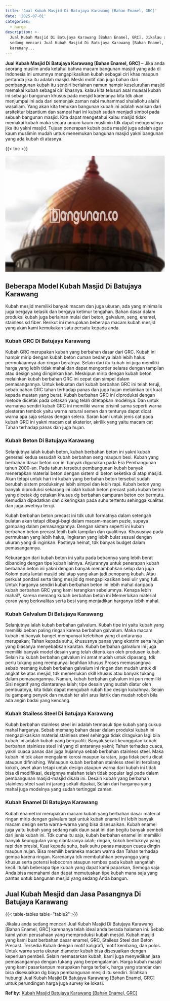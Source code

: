 ```yaml
---
title: 'Jual Kubah Masjid Di Batujaya Karawang [Bahan Enamel, GRC]'
date: '2025-07-01'
categories:
  - harga
description: >-
  Jual Kubah Masjid Di Batujaya Karawang [Bahan Enamel, GRC]. Jikalau anda
  sedang mencari Jual Kubah Masjid Di Batujaya Karawang [Bahan Enamel, GRC]
  karenany...
---
```


**Jual Kubah Masjid Di Batujaya Karawang \[Bahan Enamel, GRC\]** – Jika anda seorang muslim anda ketahui bahwa macam bangunan masjid yang ada di Indonesia ini umumnya mengaplikasikan kubah sebagai ciri khas maupun pertanda jika itu adalah masjid. Meski motif dan juga bahan dari pembangunan kubah itu sendiri berlainan namun hampir keseluruhan masjid memakai kubah sebagai ciri khasnya. kalau kita telusuri asal muasal kubah ini sebagai bangunan khusus pada mesjid karenanya kita tdk akan menjumpai ini ada dari semenjak zaman nabi muhammad shalallohu alaihi wasallam. Yang akan kita temukan bangunan kubah ini adalah warisan dari arsitektur bizantium dan sampai hari ini kubah sudah menjadi simbol pada sebuah bangunan masjid. Kita dapat mengetahui kalau masjid tidak memakai kubah maka secara umum kaum muslimin tdk dapat mengenalnya jika itu yakni masjid. Tujuan penerapan kubah pada masjid juga adalah agar kaum muslimin mudah untuk menemukan bangunan masjid yakni bangunan yang ada kubah di atasnya.

{{< toc >}}

![Jual Kubah Masjid Di Batujaya Karawang [Bahan Enamel, GRC]](/images/jual-kubah-masjid-23.png)

## Beberapa Model Kubah Masjid Di Batujaya Karawang

Kubah mesjid memiliki banyak macam dan juga ukuran, ada yang minimalis juga bergaya kelasik dan bergaya ketimur tengahan. Bahan dasar dalam produksi kubah juga berlainan mulai dari beton, galvalum, seng, enamel, stainless sd fiber. Berikut ini merupakan beberapa macam kubah mesjid yang akan kami kemukakan satu persatu kepada anda.

### Kubah GRC Di Batujaya Karawang

Kubah GRC merupakan kubah yang berbahan dasar dari GRC. Kubah ini hampir mirip dengan kubah beton cuman bedanya ialah lebih halus permukaannya dan ringan beratnya. Selain dari itu kubah ini juga memiliki harga yang lebih tidak mahal dan dapat mengorder selaras dengan tampilan atau design yang diinginkan kan. Meskipun mirip dengan kubah beton melainkan kubah berbahan GRC ini cepat dan simpel dalam pemasangannya. Untuk kekuatan dari kubah berbahan GRC ini telah teruji, sebab bahan GRC tahan terhadap panas dan juga hujan melainkan tdk kuat kepada muatan yang berat. Kubah berbahan GRC ini diproduksi dengan metode dicetak pada cetakan yang telah ditetapkan modelnya. Dan untuk warnanya sendiri kubah GRC ini memiliki warna orisinil sama seperti warna plesteran tembok yaitu warna natural semen dan tentunya dapat dicat warna apa saja selaras dengan selera. Saran kami untuk jenis cat pada kubah GRC ini yakni macam cat eksterior, akrilik yang yaitu macam cat Tahan terhadap panas dan juga hujan.

### Kubah Beton Di Batujaya Karawang

Selanjutnya ialah kubah beton, kubah berbahan beton ini yakni kubah generasi kedua sesudah kubah berbahan seng maupun besi. Kubah yang berbahan dasar beton cor ini banyak digunakan pada Era Pembangunan tahun 2000-an. Pada tahun tersebut pembangunan kubah banyak menerapkan material beton dengan sistem di beton seketika di atap masjid. Akan tetapi untuk hari ini kubah yang berbahan beton tersebut sudah berubah sistem produksinya lebih simpel dan lebih rapi. Kubah beton yang banyak diproduksi sekarang ini ialah kubah beton precast yaitu kubah beton yang dicetak dg cetakan khusus dg berbahan campuran beton cor bermutu. Kemudian dipadatkan dan dikeringkan pada suhu tertentu sehingga kualitas dan juga awetnya teruji.

Kubah berbahan beton precast ini tdk utuh formatnya dalam setengah bulatan akan tetapi dibagi-bagi dalam macam-macam puzle, supaya gampang dalam pemasangannya. Dengan sistem seperti ini kubah berbahan beton precast lebih baik tampilan dan qualitinya. Khususnya pada permukaan yang lebih halus, lingkaran yang lebih bulat sesuai dengan ukuran yang di inginkan. Pastinya hemat, tdk banyak budget dalam pemasangannya.

Kekurangan dari kubah beton ini yaitu pada bebannya yang lebih berat dibanding dengan tipe kubah lainnya. Anjurannya untuk penerapan kubah berbahan beton ini yakni dengan banyak menambahkan selup dan juga Kolom pada lantai masjid sisi atap yang akan jadi penopang kubah. Atau perkuat pondasi serta tiang mesjid dg mengaplikasikan besi ulir yang full. Untuk harganya sendiri kubah berbahan beton ini lebih mahal daripada kubah berbahan GRC yang kami terangkan sebelumnya. Kenapa lebih mahal?, karena memang kubah berbahan beton ini Memerlukan material coran yang berkwalitas serta besi yang menjadikan harganya lebih mahal.

### Kubah Galvalum Di Batujaya Karawang

Selanjutnya ialah kubah berbahan galvalum. Kubah tipe ini yaitu kubah yang memiliki beban paling ringan karena berbahan galvalum. Maka macam kubah ini banyak banget mempunyai kelebihan yang di antaranya merupakan; Tahan kepada suhu, khususnya panas yang ekstrim serta hujan yang biasanya menyebabkan karatan. Kubah berbahan galvalum ini juga memiliki banyak model desain yang telah ditentukan oleh produsen kubah. Selain itu kubah berbahan galvalum ini amat mudah untuk dipasang, tdk perlu tukang yang mempunyai keahlian khusus Proses memasangnya sebab memang kubah berbahan galvalum ini ringan dan mudah untuk di angkat ke atas mesjid, tdk memerlukan skill khusus atau banyak tukang dalam pemasangannya. Namun, kubah berbahan galvalum ini pun memiliki Sisi negatif yang diantaranya ialah; tipe desain yang sudah diatur oleh pembuatnya, kita tidak dapat mengubah rubah tipe design kubahnya. Selain itu gampang penyok dan mudah ter aliri arus listrik dan mudah roboh bila ada angin badai yang kencang.

### Kubah Stailess Steel Di Batujaya Karawang

Kubah berbahan stainless steel ini adalah termasuk tipe kubah yang cukup mahal harganya. Sebab memang bahan dasar dalam produksi kubah ini mengaplikasikan material stainless steel sehingga tidak diragukan lagi bila kubah ini adalah kubah yang berqualiti. Banyak sekali keunggulan kubah berbahan stainless steel ini yang di antaranya yakni; Tahan terhadap cuaca, yakni cuaca panas dan juga hujannya sebab berbahan stainless steel. Maka kubah ini tdk akan mengalami korosi maupun karatan, juga tidak perlu dicat ataupun difinishing. Walaupun kubah berbahan stainless steel ini terbilang kokoh, awet akan tetapi untuk design ataupun warna dari kubah ini tidak bisa di modifikasi, designnya malahan telah tidak popular lagi pada dalam pembangunan masjid-masjid dikala ini. Desain kubah yang berbahan stainless steel saat ini jarang sekali dipakai, Selain dari harganya yang mahal juga modelnya yang sudah tertinggal zaman.

### Kubah Enamel Di Batujaya Karawang

Kubah enamel ini merupakan macam kubah yang berbahan dasar material ringan mirip dengan galvalum tapi untuk kubah enamel ini lebih banyak macam design serta warna-warna yang bisa disesuaikan. Kubah enamel juga yaitu kubah yang sedang naik daun saat ini dan begitu banyak pembeli dari jenis kubah ini. Tdk cuma itu saja, kubah berbahan enamel ini memiliki banyak keunggulan yang diantaranya ialah; ringan, kokoh bentuknya yang rapi dan presisi, Kuat kepada suhu, baik suhu panas maupun cuaca dingin maupun hujan. Bisa memilih beraneka macam warna dan Tahan terhadap gempa karena ringan. Karenanya tdk membutuhkan penyangga yang khusus serta potensi kebocoran ataupun rembes pada kubah sangatlah kecil. Itulah beberapa tipe kubah yang dapat kami paparkan, Semoga saja Anda bisa memahami dan dapat memutuskan tipe kubah mana saja yang pantas untuk bangunan mesjid yang sedang Anda bangun.

## Jual Kubah Mesjid dan Jasa Pasangnya Di Batujaya Karawang

{{< table-tables table="table2" >}}

Jikalau anda sedang mencari Jual Kubah Masjid Di Batujaya Karawang \[Bahan Enamel, GRC\] karenanya telah ideal anda berada halaman ini. Sebab kami yakni perusahaan yang memproduksi kubah mesjid. Kubah masjid yang kami buat berbahan dasar enamel, GRC, Stailess Steel dan Beton Precast. Tersedia Kubah dengan motif kaligrafi, motif kembang, dan polos. Untuk warna serta ukuran diameter kubah bisa disesuaikan dengan keperluan pembeli. Selain memasarkan kubah, kami juga menyedikan jasa pemasangannya dengan tukang yang berpengalaman. Harga kubah masjid yang kami pasarkanpun merupakan harga terbaik, harga yang standar dan bisa disesuaikan dg biaya pembangunan mesjid itu sendiri. Silahkan hubungi Jual Kubah Masjid Di Batujaya Karawang \[Bahan Enamel, GRC\] untuk perundingan harga juga survey ke lokasi.

**Ref by:** [Kubah Masjid Batujaya Karawang [Bahan Enamel, GRC]](https://id.wikipedia.org/wiki/Kubah)
